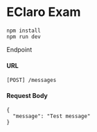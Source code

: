 # EClaro Exam

```
npm install
npm run dev
```

Endpoint

#### URL
`[POST] /messages`

#### Request Body
```
{
  "message": "Test message"
}
```
